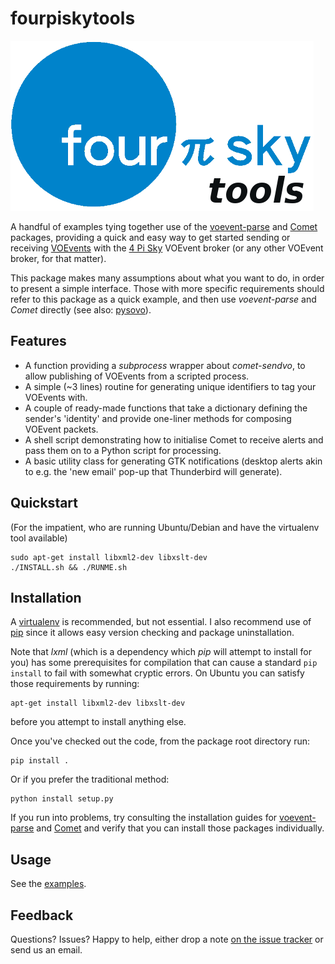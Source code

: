 fourpiskytools
==============
![4 Pi Sky Logo](4ps_logo_small.png)

A handful of examples tying together use of the
[voevent-parse](http://voevent-parse.readthedocs.org/) and 
[Comet](http://comet.transientskp.org/) 
packages, providing a 
quick and easy way to get started sending or receiving
[VOEvents](http://en.wikipedia.org/wiki/VOEvent)
with the [4 Pi Sky](http://4pisky.org)
VOEvent broker (or any other VOEvent broker, for that matter).

This package makes many assumptions about what you want to do,
in order to present a simple interface.
Those with more specific requirements should refer to this package as
a quick example, and then use *voevent-parse* and *Comet* directly
(see also: [pysovo](https://github.com/timstaley/pysovo)).

Features
--------
* A function providing a *subprocess* wrapper about *comet-sendvo*, to allow
  publishing of VOEvents from a scripted process.
* A simple (~3 lines) routine for generating unique identifiers to tag your
  VOEvents with.
* A couple of ready-made functions that take a dictionary defining the sender's 
  'identity' and provide one-liner methods for composing VOEvent packets.
* A shell script demonstrating how to initialise Comet to receive alerts and 
  pass them on to a Python script for processing.
* A basic utility class for generating GTK notifications (desktop alerts
  akin to e.g. the 'new email' pop-up that Thunderbird will generate).

Quickstart
----------
(For the impatient, who are running Ubuntu/Debian and have the virtualenv tool available)

    sudo apt-get install libxml2-dev libxslt-dev
    ./INSTALL.sh && ./RUNME.sh

Installation
------------
A [virtualenv](http://virtualenv.readthedocs.org/en/latest/virtualenv.html)
is recommended, but not essential.
I also recommend use of
[pip](http://pip.readthedocs.org/en/latest/quickstart.html)
since it allows easy version checking and package uninstallation.

Note that *lxml*
(which is a dependency which *pip* will attempt to install for you)
has some prerequisites for compilation that can cause a
standard ``pip install``
to fail with somewhat cryptic errors.
On Ubuntu you can satisfy those requirements by running:

    apt-get install libxml2-dev libxslt-dev

before you attempt to install anything else.

Once you've checked out the code, from the package root directory run:

    pip install .
    

Or if you prefer the traditional method:

    python install setup.py

If you run into problems, try consulting the installation guides for
[voevent-parse](http://voevent-parse.readthedocs.org/en/master/intro.html#installation)
and
[Comet](http://comet.transientskp.org/en/1.2.1/installation.html)
and verify that you can install those packages individually.


Usage
-----
See the [examples](examples).

Feedback
--------
Questions? Issues? Happy to help, either drop a note 
[on the issue tracker](https://github.com/timstaley/fourpiskytools/issues)
or send us an email.
